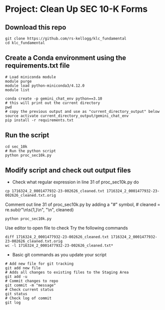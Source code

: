 # Project: Clean Up SEC 10-K Forms 

## Download this repo
```
git clone https://github.com/rs-kellogg/klc_fundamental
cd klc_fundamental
```

## Create a Conda environment using the requirements.txt file
```
# Load miniconda module
module purge
module load python-miniconda3/4.12.0
module list

conda create -p gemini_chat_env python==3.10
# this will print out the current directory
pwd
# copy the previous output and use as "current_directory_output" below
source activate current_directory_output/gemini_chat_env
pip install -r requirements.txt
```

## Run the script
```
cd sec_10k
# Run the python script
python proc_sec10k.py
```

## Modify script and check out output files
- Check what regular expression in line 31 of proc_sec10k.py do
```
cp 1716324_2_0001477932-23-002626_cleaned.txt 1716324_2_0001477932-23-002626_cleaned.txt.orig
```
Comment out line 31 of proc_sec10k.py by adding a "#" symbol, # cleaned = re.sub(r"\n\s{1,}\n", "\n", cleaned)
```
python proc_sec10k.py
```
Use editor to open file to check
Try the following commands
```
diff 1716324_2_0001477932-23-002626_cleaned.txt 1716324_2_0001477932-23-002626_cleaned.txt.orig
wc -l 1716324_2_0001477932-23-002626_cleaned.txt*
```

- Basic git commands as you update your script
```
# Add new file for git tracking
git add new file
# Adds all changes to existing files to the Staging Area
git add -u
# Commit changes to repo
git commit -m "message"
# Check current status
git status
# Check log of commit
git log
```